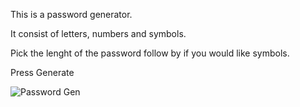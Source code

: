 This is a password generator.

It consist of letters, numbers and symbols.

Pick the lenght of the password follow by if you would like symbols.

Press Generate




![Password Gen](https://user-images.githubusercontent.com/85922363/168180166-6dad56cd-4b3e-459c-a1f1-406100add9d9.jpg)
